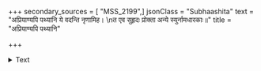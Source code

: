 +++
secondary_sources = [ "MSS_2199",]
jsonClass = "Subhaashita"
text = "अप्रियाण्यपि पथ्यानि ये वदन्ति नृणामिह।  \nत एव सुहृदः प्रोक्ता अन्ये स्युर्नामधारकाः॥"
title = "अप्रियाण्यपि पथ्यानि"

+++

<details><summary>Text</summary>

अप्रियाण्यपि पथ्यानि ये वदन्ति नृणामिह।  
त एव सुहृदः प्रोक्ता अन्ये स्युर्नामधारकाः॥
</details>

